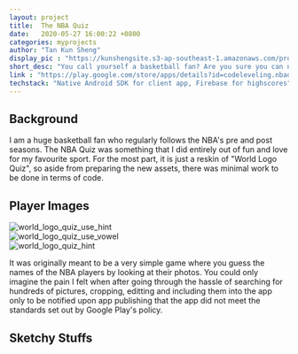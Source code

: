 ```yaml
---
layout: project
title:  The NBA Quiz
date:   2020-05-27 16:00:22 +0800
categories: myprojects
author: "Tan Kun Sheng"
display_pic : "https://kunshengsite.s3-ap-southeast-1.amazonaws.com/projects/android/nba_logo_quiz/nba.png"
short_desc: "You call yourself a basketball fan? Are you sure you can name any other player outside of Michael Jordan, Kobe, and Lebron? Prove it!"
link : "https://play.google.com/store/apps/details?id=codeleveling.nbaquiz"
techstack: "Native Android SDK for client app, Firebase for highscores"
---
```


## Background
I am a huge basketball fan who regularly follows the NBA's pre and post seasons. The NBA Quiz was something that I did entirely out of fun and love for my favourite sport. For the most part, it is just a reskin of "World Logo Quiz", so aside from preparing the new assets, there was minimal work to be done in terms of code.

## Player Images

<div class="container mx-auto px-2 py-4 table">
    <div class="prose col-2 sm-width-half left">
        <img src="https://kunshengsite.s3-ap-southeast-1.amazonaws.com/projects/android/nba_logo_quiz/nba-nosketch.png" alt="world_logo_quiz_use_hint" />
    </div>
    <div class="prose col-2 sm-width-half left ml-lg-4">
        <img src="https://kunshengsite.s3-ap-southeast-1.amazonaws.com/projects/android/nba_logo_quiz/nba-nosketch2.png" alt="world_logo_quiz_use_vowel" />
    </div>
    <div class="prose col-2 sm-width-half left ml-lg-4">
        <img src="https://kunshengsite.s3-ap-southeast-1.amazonaws.com/projects/android/nba_logo_quiz/nba-nosketch3.png" alt="world_logo_quiz_hint" />
    </div>
</div>

It was originally meant to be a very simple game where you guess the names of the NBA players by looking at their photos. You could only imagine the pain I felt when after going through the hassle of searching for hundreds of pictures, cropping, editting and including them into the app only to be notified upon app publishing that the app did not meet the standards set out by Google Play's policy.


<!-- This goes to show that you have to deploy early and often to 
I should have taken baby steps and tested things out by using a smaller set of images instead of naively diving head first into development thinking that the images from sources on the internet were free to use after doing some minor editting.

I ended up processing the images and edited them so much that they looked like sketched copies instead of photos. This managed to pass Google Play's policies, but much much more work had to be done to convert all the images into the sketched variants. -->

## Sketchy Stuffs